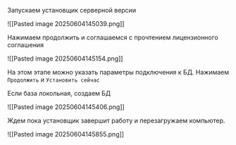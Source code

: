 Запускаем установщик серверной версии

![[Pasted image 20250604145039.png]]

Нажимаем продолжить и соглашаемся с прочтением лицензионного соглашения

![[Pasted image 20250604145154.png]]

На этом этапе можно указать параметры подключения к БД. Нажимаем `Продолжить` и `Установить сейчас` 

Если база локольная, создаем БД

![[Pasted image 20250604145406.png]]

Ждем пока установщик завершит работу и перезагружаем компьютер.

![[Pasted image 20250604145855.png]]




